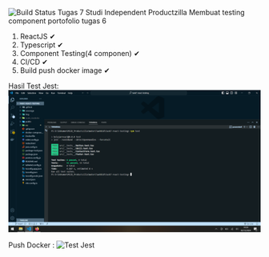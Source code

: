 ![Build Status](https://github.com/enggardyh57/task7-react-testing/actions/workflows/main.yml/badge.svg)
Tugas 7 Studi Independent Productzilla
Membuat testing component portofolio tugas  6
 
1.	ReactJS ✔
2.	Typescript ✔
3.	Component Testing(4 componen) ✔
4.	CI/CD ✔
5. 	Build push docker image  ✔


Hasil Test Jest:
![Test Jest](img/test.png)

Push Docker :
![Test Jest](imgg/docker.png)
